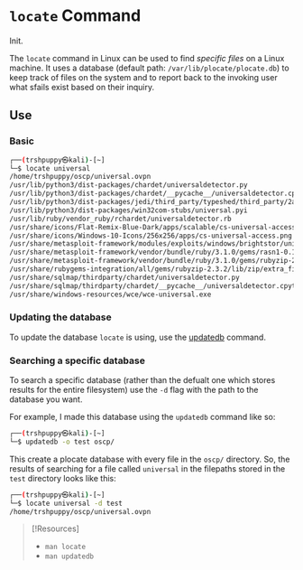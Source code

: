 
# `locate` Command
Init.

The `locate` command in Linux can be used to find *specific files* on a Linux machine. It uses a database (default path: `/var/lib/plocate/plocate.db`) to keep track of files on the system and to report back to the invoking user what sfails exist based on their inquiry.
## Use
### Basic
```bash
┌──(trshpuppy㉿kali)-[~]
└─$ locate universal        
/home/trshpuppy/oscp/universal.ovpn
/usr/lib/python3/dist-packages/chardet/universaldetector.py
/usr/lib/python3/dist-packages/chardet/__pycache__/universaldetector.cpython-311.pyc
/usr/lib/python3/dist-packages/jedi/third_party/typeshed/third_party/2and3/chardet/universaldetector.pyi
/usr/lib/python3/dist-packages/win32com-stubs/universal.pyi
/usr/lib/ruby/vendor_ruby/rchardet/universaldetector.rb
/usr/share/icons/Flat-Remix-Blue-Dark/apps/scalable/cs-universal-access.svg
/usr/share/icons/Windows-10-Icons/256x256/apps/cs-universal-access.png
/usr/share/metasploit-framework/modules/exploits/windows/brightstor/universal_agent.rb
/usr/share/metasploit-framework/vendor/bundle/ruby/3.1.0/gems/rasn1-0.13.1/lib/rasn1/types/universal_string.rb
/usr/share/metasploit-framework/vendor/bundle/ruby/3.1.0/gems/rubyzip-2.3.2/lib/zip/extra_field/universal_time.rb
/usr/share/rubygems-integration/all/gems/rubyzip-2.3.2/lib/zip/extra_field/universal_time.rb
/usr/share/sqlmap/thirdparty/chardet/universaldetector.py
/usr/share/sqlmap/thirdparty/chardet/__pycache__/universaldetector.cpython-311.pyc
/usr/share/windows-resources/wce/wce-universal.exe
```
### Updating the database
To update the database `locate` is using, use the [updatedb](updatedb.md) command. 
### Searching a specific database
To search a specific database (rather than the defualt one which stores results for the entire filesystem) use the `-d` flag with the path to the database you want.

For example, I made this database using the `updatedb` command like so:
```bash
┌──(trshpuppy㉿kali)-[~]
└─$ updatedb -o test oscp/ 
```
This create a plocate database with every file in the `oscp/` directory. So, the results of searching for a file called `universal` in the filepaths stored in the `test` directory looks like this:
```bash
┌──(trshpuppy㉿kali)-[~]
└─$ locate universal -d test
/home/trshpuppy/oscp/universal.ovpn
```

> [!Resources]
> - `man locate`
> - `man updatedb`